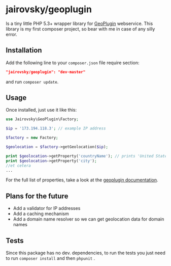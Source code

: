jairovsky/geoplugin
===================
Is a tiny little PHP 5.3+ wrapper library for [GeoPlugin](http://geoplugin.com) webservice.
This library is my first composer project, so bear with me in case of any silly error.

## Installation
Add the following line to your ```composer.json``` file require section:
```json
"jairovsky/geoplugin": "dev-master"
```
and run ```composer update```.

## Usage
Once installed, just use it like this:

```php
use Jairovsky\GeoPlugin\Factory;

$ip = '173.194.118.3'; // example IP address

$factory = new Factory;

$geolocation = $factory->getGeolocation($ip);

print $geolocation->getProperty('countryName'); // prints 'United States'
print $geolocation->getProperty('city');
//et cetera
...
```
For the full list of properties, take a look at the [geoplugin documentation](http://www.geoplugin.com/webservices/php).


## Plans for the future
- Add a validator for IP addresses
- Add a caching mechanism
- Add a domain name resolver so we can get geolocation data for domain names

## Tests
Since this package has no dev. dependencies, to run the tests you just need to run ```composer install``` and then ```phpunit``` .
